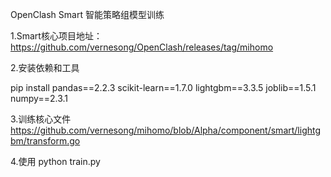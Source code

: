 OpenClash Smart 智能策略组模型训练

1.Smart核心项目地址：
https://github.com/vernesong/OpenClash/releases/tag/mihomo

2.安装依赖和工具

pip install pandas==2.2.3 scikit-learn==1.7.0 lightgbm==3.3.5 joblib==1.5.1 numpy==2.3.1

3.训练核心文件
https://github.com/vernesong/mihomo/blob/Alpha/component/smart/lightgbm/transform.go

4.使用
python train.py
